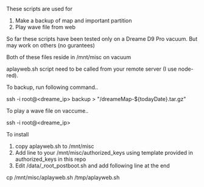 These scripts are used for 
1. Make a backup of map and important partition
2. Play wave file from web

So far these scripts have been tested only on a Dreame D9 Pro vacuum. But may work on others (no gurantees)

Both of these files reside in /mnt/misc on vacuum

aplayweb.sh script need to be called from your remote server (I use node-red).

To backup, run following command..

ssh -i <sshKeypath> root@<dreame_ip> backup > "<someLocalFolder>/dreameMap-${todayDate}.tar.gz"
  
To play a wave file on vaccume.. 

ssh -i <sshKeypath> root@<dreame_ip> <full URL of wave file>

To install
  1. copy aplayweb.sh to /mnt/misc
  2. Add line to your /mnt/misc/authorized_keys using template provided in authorized_keys in this repo
  3. Edit /data/_root_postboot.sh and add following line at the end
  
  cp /mnt/misc/aplayweb.sh /tmp/aplayweb.sh
